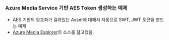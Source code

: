 ### Azure Media Service 기반 AES Token 생성하는 예제
 - AES 기반의 암호화가 걸려있는 Asset에 대해서 자동으로 SWT, JWT 토큰을 만드는 예제
 - [Azure Media Explorer](https://github.com/Azure/Azure-Media-Services-Explorer)의 소스를 참고했음.

